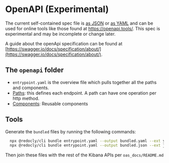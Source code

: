 # OpenAPI (Experimental)

The current self-contained spec file is [as JSON](https://raw.githubusercontent.com/elastic/kibana/master/x-pack/platform/plugins/shared/cases/common/openapi/bundled.json) or [as YAML](https://raw.githubusercontent.com/elastic/kibana/master/x-pack/platform/plugins/shared/cases/common/openapi/bundled.yaml) and can be used for online tools like those found at <https://openapi.tools/>.
This spec is experimental and may be incomplete or change later.

A guide about the openApi specification can be found at [https://swagger.io/docs/specification/about/](https://swagger.io/docs/specification/about/).

## The `openapi` folder

* `entrypoint.yaml` is the overview file which pulls together all the paths and components.
* [Paths](paths/README.md): this defines each endpoint.  A path can have one operation per http method.
* [Components](components/README.md): Reusable components

## Tools

Generate the `bundled` files by running the following commands:

  ```bash
    npx @redocly/cli bundle entrypoint.yaml --output bundled.yaml --ext yaml
    npx @redocly/cli bundle entrypoint.yaml --output bundled.json --ext json
  ```

Then join these files with the rest of the Kibana APIs per `oas_docs/README.md`
